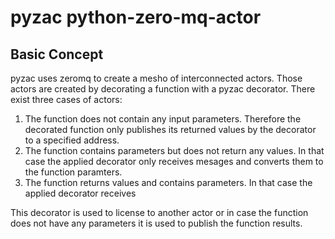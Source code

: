 # pyzac python-zero-mq-actor

## Basic Concept
 pyzac uses zeromq to create a mesho of interconnected actors.
 Those actors are created by decorating a function with a pyzac decorator.
 There exist three cases of actors:
 1. The function does not contain any input parameters. Therefore the 
    decorated function only publishes its returned values by the decorator 
    to a specified address.
 2. The function contains parameters but does not return any values.
    In that case the applied decorator only receives mesages and converts them to 
    the function paramters.
 3. The function returns values and contains parameters. 
    In that case the applied decorator receives 
 
 This decorator is used to license to another actor or in case the function 
 does not have any parameters it is used to publish the function results.
 
 
  
